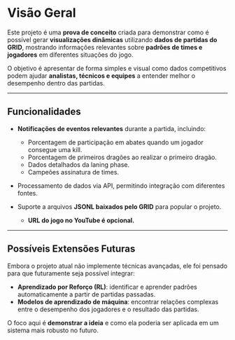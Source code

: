 # Visão Geral

Este projeto é uma **prova de conceito** criada para demonstrar como é possível gerar **visualizações dinâmicas** utilizando **dados de partidas do GRID**, mostrando informações relevantes sobre **padrões de times e jogadores** em diferentes situações do jogo.

O objetivo é apresentar de forma simples e visual como dados competitivos podem ajudar **analistas, técnicos e equipes** a entender melhor o desempenho dentro das partidas.

---

## Funcionalidades

- **Notificações de eventos relevantes** durante a partida, incluindo:
  - Porcentagem de participação em abates quando um jogador consegue uma kill.
  - Porcentagem de primeiros dragões ao realizar o primeiro dragão.
  - Dados detalhados da laning phase.
  - Campeões assinatura de times.

- Processamento de dados via API, permitindo integração com diferentes fontes.

- Suporte a arquivos **JSONL baixados pelo GRID** para popular o projeto.  
  - **URL do jogo no YouTube é opcional.**

---

## Possíveis Extensões Futuras

Embora o projeto atual não implemente técnicas avançadas, ele foi pensado para que futuramente seja possível integrar:

- **Aprendizado por Reforço (RL)**: identificar e aprender padrões automaticamente a partir de partidas passadas.
- **Modelos de aprendizado de máquina**: encontrar relações complexas entre o desempenho dos jogadores e o resultado das partidas.

O foco aqui é **demonstrar a ideia** e como ela poderia ser aplicada em um sistema mais robusto no futuro.
